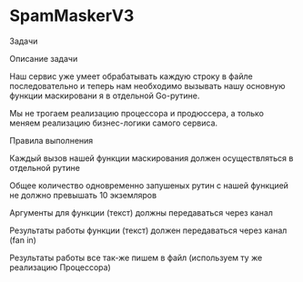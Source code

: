 # SpamMaskerV3

Задачи

Описание задачи

Наш сервис уже умеет обрабатывать каждую строку в файле последовательно и теперь нам необходимо вызывать нашу основную функции маскировани я в отдельной Go-рутине.

Мы не трогаем реализацию процессора и продюссера, а только меняем реализацию бизнес-логики самого сервиса.

Правила выполнения

Каждый вызов нашей функции маскирования должен осуществляться в отдельной рутине

Общее количество одновременно запушеных рутин с нашей функцией не должно превышать 10 экземляров

Аргументы для функции (текст) должны передаваться через канал

Результаты работы функции (текст) должен передаваться через канал (fan in)

Результаты работы все так-же пишем в файл (используем ту же реализацию Процессора)
